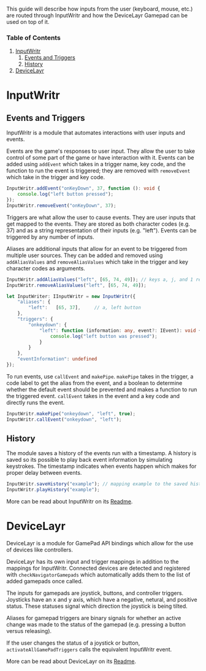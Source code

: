 This guide will describe how inputs from the user (keyboard, mouse, etc.) are routed through InputWritr and how the DeviceLayr Gamepad can be used on top of it.

### Table of Contents
1. [InputWritr](#inputwritr)
    1. [Events and Triggers](#events-and-triggers)
    2. [History](#history)
2. [DeviceLayr](#devicelayr)

# InputWritr

## Events and Triggers

InputWritr is a module that automates interactions with user inputs and events. 

Events are the game's responses to user input.
They allow the user to take control of some part of the game or have interaction with it.
Events can be added using `addEvent` which takes in a trigger name, key code, and the function to run the event is triggered; they are removed with `removeEvent`
which take in the trigger and key code.

```typescript
InputWritr.addEvent("onKeyDown", 37, function (): void {
    console.log("left button pressed");
});
InputWritr.removeEvent("onKeyDown", 37);
```

Triggers are what allow the user to cause events.
They are user inputs that get mapped to the events.
They are stored as both character codes (e.g. 37) and as a string representation of their inputs (e.g. "left").
Events can be triggered by any number of inputs.

Aliases are additional inputs that allow for an event to be triggered from multiple user sources.
They can be added and removed using `addAliasValues` and `removeAliasValues` which take in the trigger and key character codes as arguments.

```typescript
InputWritr.addAliasValues("left", [65, 74, 49]); // keys a, j, and 1 respectively 
InputWritr.removeAliasValues("left", [65, 74, 49]);
```

```typescript
let InputWriter: IInputWritr = new InputWritr({
    "aliases": {
        "left":   [65, 37],     // a, left button
    },
    "triggers": {
        "onkeydown": {
            "left": function (information: any, event?: IEvent): void {
                console.log("left button was pressed");
            }
        }
    },
    "eventInformation": undefined
});
```

To run events, use `callEvent` and `makePipe`.
`makePipe`  takes in the trigger, a code label to get the alias from the event, and a boolean to determine whether the default event should be prevented and
makes a function to run the triggered event.
`callEvent` takes in the event and a key code and directly runs the event.

```typescript
InputWritr.makePipe("onkeydown", "left", true);
InputWritr.callEvent("onkeydown", "left");
```

## History

The module saves a history of the events run with a timestamp.
A history is saved so its possible to play back event information by simulating keystrokes.
The timestamp indicates when events happen which makes for proper delay between events.

```typescript
InputWritr.saveHistory("example"); // mapping example to the saved history
InputWritr.playHistory("example");
```

More can be read about InputWritr on its [Readme](https://github.com/FullScreenShenanigans/InputWritr/blob/master/README.md).

# DeviceLayr

DeviceLayr is a module for GamePad API bindings which allow for the use of devices like controllers.

DeviceLayr has its own input and trigger mappings in addition to the mappings for InputWritr.
Connected devices are detected and registered with `checkNavigatorGamepads` which automatically adds them to the list of added gamepads once called.

The inputs for gamepads are joystick, buttons, and controller triggers.
Joysticks have an x and y axis, which have a negative, netural, and positive status.
These statuses signal which direction the joystick is being tilted.

Aliases for gamepad triggers are binary signals for whether an active change was made to the status of the gamepad (e.g. pressing a button versus releasing).

If the user changes the status of a joystick or button, `activateAllGamePadTriggers` calls the equivalent InputWritr event. 

More can be read about DeviceLayr on its [Readme](https://github.com/FullScreenShenanigans/DeviceLayr/blob/master/README.md).